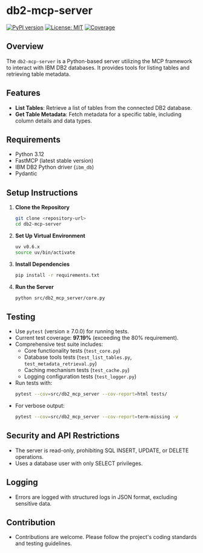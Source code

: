 # db2-mcp-server

[![PyPI version](https://badge.fury.io/py/devops-mcps.svg)](https://badge.fury.io/py/devops-mcps)
[![License: MIT](https://img.shields.io/badge/License-MIT-yellow.svg)](https://opensource.org/licenses/MIT)
[![Coverage](https://img.shields.io/badge/coverage-90%25-brightgreen.svg)](https://github.com/huangjien/devops-mcps)

## Overview
The `db2-mcp-server` is a Python-based server utilizing the MCP framework to interact with IBM DB2 databases. It provides tools for listing tables and retrieving table metadata.

## Features
- **List Tables**: Retrieve a list of tables from the connected DB2 database.
- **Get Table Metadata**: Fetch metadata for a specific table, including column details and data types.

## Requirements
- Python 3.12
- FastMCP (latest stable version)
- IBM DB2 Python driver (`ibm_db`)
- Pydantic

## Setup Instructions
1. **Clone the Repository**
   ```bash
   git clone <repository-url>
   cd db2-mcp-server
   ```

2. **Set Up Virtual Environment**
   ```bash
   uv v0.6.x
   source uv/bin/activate
   ```

3. **Install Dependencies**
   ```bash
   pip install -r requirements.txt
   ```

4. **Run the Server**
   ```bash
   python src/db2_mcp_server/core.py
   ```

## Testing
- Use `pytest` (version ≥ 7.0.0) for running tests.
- Current test coverage: **97.19%** (exceeding the 80% requirement).
- Comprehensive test suite includes:
  - Core functionality tests (`test_core.py`)
  - Database tools tests (`test_list_tables.py`, `test_metadata_retrieval.py`)
  - Caching mechanism tests (`test_cache.py`)
  - Logging configuration tests (`test_logger.py`)
- Run tests with:
  ```bash
  pytest --cov=src/db2_mcp_server --cov-report=html tests/
  ```
- For verbose output:
  ```bash
  pytest --cov=src/db2_mcp_server --cov-report=term-missing -v
  ```

## Security and API Restrictions
- The server is read-only, prohibiting SQL INSERT, UPDATE, or DELETE operations.
- Uses a database user with only SELECT privileges.

## Logging
- Errors are logged with structured logs in JSON format, excluding sensitive data.

## Contribution
- Contributions are welcome. Please follow the project's coding standards and testing guidelines.
